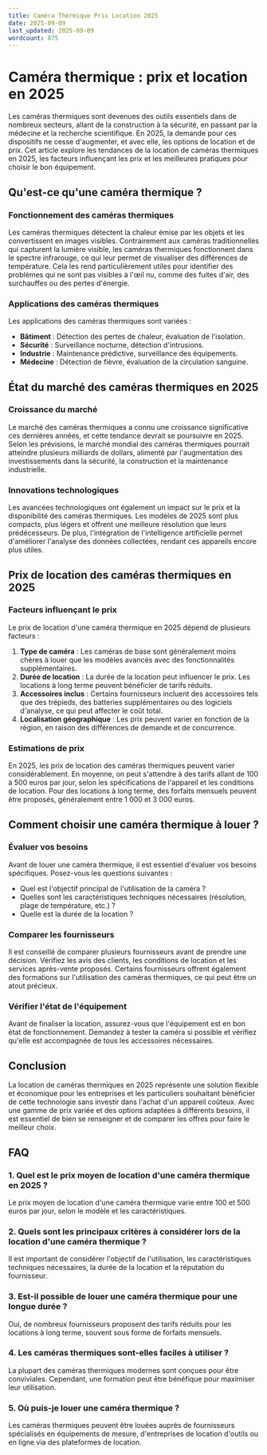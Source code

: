 ```yaml
---
title: Caméra Thermique Prix Location 2025
date: 2025-09-09
last_updated: 2025-09-09
wordcount: 875
---
```


# Caméra thermique : prix et location en 2025

Les caméras thermiques sont devenues des outils essentiels dans de nombreux secteurs, allant de la construction à la sécurité, en passant par la médecine et la recherche scientifique. En 2025, la demande pour ces dispositifs ne cesse d'augmenter, et avec elle, les options de location et de prix. Cet article explore les tendances de la location de caméras thermiques en 2025, les facteurs influençant les prix et les meilleures pratiques pour choisir le bon équipement.

## Qu'est-ce qu'une caméra thermique ?

### Fonctionnement des caméras thermiques

Les caméras thermiques détectent la chaleur émise par les objets et les convertissent en images visibles. Contrairement aux caméras traditionnelles qui capturent la lumière visible, les caméras thermiques fonctionnent dans le spectre infrarouge, ce qui leur permet de visualiser des différences de température. Cela les rend particulièrement utiles pour identifier des problèmes qui ne sont pas visibles à l'œil nu, comme des fuites d'air, des surchauffes ou des pertes d'énergie.

### Applications des caméras thermiques

Les applications des caméras thermiques sont variées :

- **Bâtiment** : Détection des pertes de chaleur, évaluation de l'isolation.
- **Sécurité** : Surveillance nocturne, détection d'intrusions.
- **Industrie** : Maintenance prédictive, surveillance des équipements.
- **Médecine** : Détection de fièvre, évaluation de la circulation sanguine.

## État du marché des caméras thermiques en 2025

### Croissance du marché

Le marché des caméras thermiques a connu une croissance significative ces dernières années, et cette tendance devrait se poursuivre en 2025. Selon les prévisions, le marché mondial des caméras thermiques pourrait atteindre plusieurs milliards de dollars, alimenté par l'augmentation des investissements dans la sécurité, la construction et la maintenance industrielle.

### Innovations technologiques

Les avancées technologiques ont également un impact sur le prix et la disponibilité des caméras thermiques. Les modèles de 2025 sont plus compacts, plus légers et offrent une meilleure résolution que leurs prédécesseurs. De plus, l'intégration de l'intelligence artificielle permet d'améliorer l'analyse des données collectées, rendant ces appareils encore plus utiles.

## Prix de location des caméras thermiques en 2025

### Facteurs influençant le prix

Le prix de location d'une caméra thermique en 2025 dépend de plusieurs facteurs :

1. **Type de caméra** : Les caméras de base sont généralement moins chères à louer que les modèles avancés avec des fonctionnalités supplémentaires.
2. **Durée de location** : La durée de la location peut influencer le prix. Les locations à long terme peuvent bénéficier de tarifs réduits.
3. **Accessoires inclus** : Certains fournisseurs incluent des accessoires tels que des trépieds, des batteries supplémentaires ou des logiciels d'analyse, ce qui peut affecter le coût total.
4. **Localisation géographique** : Les prix peuvent varier en fonction de la région, en raison des différences de demande et de concurrence.

### Estimations de prix

En 2025, les prix de location des caméras thermiques peuvent varier considérablement. En moyenne, on peut s'attendre à des tarifs allant de 100 à 500 euros par jour, selon les spécifications de l'appareil et les conditions de location. Pour des locations à long terme, des forfaits mensuels peuvent être proposés, généralement entre 1 000 et 3 000 euros.

## Comment choisir une caméra thermique à louer ?

### Évaluer vos besoins

Avant de louer une caméra thermique, il est essentiel d'évaluer vos besoins spécifiques. Posez-vous les questions suivantes :

- Quel est l'objectif principal de l'utilisation de la caméra ?
- Quelles sont les caractéristiques techniques nécessaires (résolution, plage de température, etc.) ?
- Quelle est la durée de la location ?

### Comparer les fournisseurs

Il est conseillé de comparer plusieurs fournisseurs avant de prendre une décision. Vérifiez les avis des clients, les conditions de location et les services après-vente proposés. Certains fournisseurs offrent également des formations sur l'utilisation des caméras thermiques, ce qui peut être un atout précieux.

### Vérifier l'état de l'équipement

Avant de finaliser la location, assurez-vous que l'équipement est en bon état de fonctionnement. Demandez à tester la caméra si possible et vérifiez qu'elle est accompagnée de tous les accessoires nécessaires.

## Conclusion

La location de caméras thermiques en 2025 représente une solution flexible et économique pour les entreprises et les particuliers souhaitant bénéficier de cette technologie sans investir dans l'achat d'un appareil coûteux. Avec une gamme de prix variée et des options adaptées à différents besoins, il est essentiel de bien se renseigner et de comparer les offres pour faire le meilleur choix.

## FAQ

### 1. Quel est le prix moyen de location d'une caméra thermique en 2025 ?

Le prix moyen de location d'une caméra thermique varie entre 100 et 500 euros par jour, selon le modèle et les caractéristiques.

### 2. Quels sont les principaux critères à considérer lors de la location d'une caméra thermique ?

Il est important de considérer l'objectif de l'utilisation, les caractéristiques techniques nécessaires, la durée de la location et la réputation du fournisseur.

### 3. Est-il possible de louer une caméra thermique pour une longue durée ?

Oui, de nombreux fournisseurs proposent des tarifs réduits pour les locations à long terme, souvent sous forme de forfaits mensuels.

### 4. Les caméras thermiques sont-elles faciles à utiliser ?

La plupart des caméras thermiques modernes sont conçues pour être conviviales. Cependant, une formation peut être bénéfique pour maximiser leur utilisation.

### 5. Où puis-je louer une caméra thermique ?

Les caméras thermiques peuvent être louées auprès de fournisseurs spécialisés en équipements de mesure, d'entreprises de location d'outils ou en ligne via des plateformes de location.